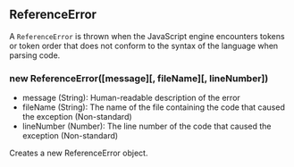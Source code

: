 ## ReferenceError

A `ReferenceError` is thrown when the JavaScript engine encounters tokens or token order that does not conform to the syntax of the language when parsing code.


### new ReferenceError([message][, fileName][, lineNumber])
- message (String): Human-readable description of the error
- fileName (String): The name of the file containing the code that caused the exception (Non-standard)
- lineNumber (Number): The line number of the code that caused the exception (Non-standard)

Creates a new ReferenceError object.

